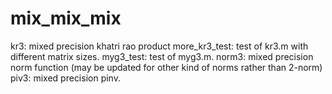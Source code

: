 # mix_mix_mix
kr3: mixed precision khatri rao product
more_kr3_test: test of kr3.m with different matrix sizes.
myg3_test: test of myg3.m.
norm3: mixed precision norm function (may be updated for other kind of norms rather than 2-norm)
piv3: mixed precision pinv. 
